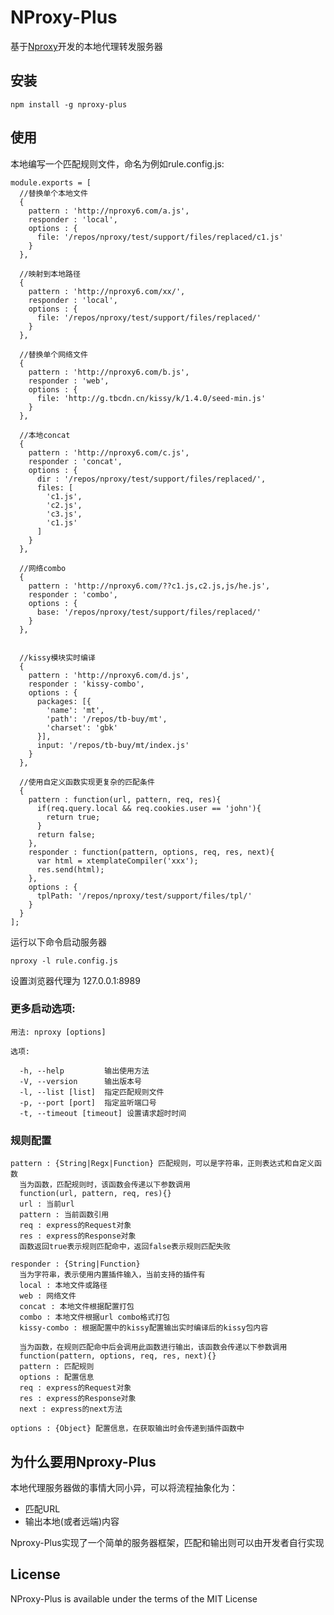 # NProxy-Plus

基于[Nproxy](https://github.com/goddyZhao/nproxy)开发的本地代理转发服务器

## 安装

    npm install -g nproxy-plus

## 使用 

本地编写一个匹配规则文件，命名为例如rule.config.js:

    
    module.exports = [
      //替换单个本地文件
      {
        pattern : 'http://nproxy6.com/a.js',
        responder : 'local',
        options : {
          file: '/repos/nproxy/test/support/files/replaced/c1.js'
        }
      },

      //映射到本地路径
      {
        pattern : 'http://nproxy6.com/xx/',
        responder : 'local',
        options : {
          file: '/repos/nproxy/test/support/files/replaced/'
        }
      },

      //替换单个网络文件
      {
        pattern : 'http://nproxy6.com/b.js',
        responder : 'web',
        options : {
          file: 'http://g.tbcdn.cn/kissy/k/1.4.0/seed-min.js'
        }
      },

      //本地concat
      {
        pattern : 'http://nproxy6.com/c.js',
        responder : 'concat',
        options : {
          dir : '/repos/nproxy/test/support/files/replaced/',
          files: [
            'c1.js',
            'c2.js',
            'c3.js',
            'c1.js'
          ]
        }
      },

      //网络combo
      {
        pattern : 'http://nproxy6.com/??c1.js,c2.js,js/he.js',
        responder : 'combo',
        options : {
          base: '/repos/nproxy/test/support/files/replaced/'
        }
      },


      //kissy模块实时编译
      {
        pattern : 'http://nproxy6.com/d.js',
        responder : 'kissy-combo',
        options : {
          packages: [{
            'name': 'mt',
            'path': '/repos/tb-buy/mt',
            'charset': 'gbk'
          }],
          input: '/repos/tb-buy/mt/index.js' 
        }
      },

      //使用自定义函数实现更复杂的匹配条件
      {
        pattern : function(url, pattern, req, res){
          if(req.query.local && req.cookies.user == 'john'){
            return true;
          }
          return false;
        },
        responder : function(pattern, options, req, res, next){
          var html = xtemplateCompiler('xxx');
          res.send(html);
        },
        options : {
          tplPath: '/repos/nproxy/test/support/files/tpl/'
        }
      }
    ];

运行以下命令启动服务器

    nproxy -l rule.config.js 

设置浏览器代理为 127.0.0.1:8989

### 更多启动选项:

    用法: nproxy [options]

    选项:

      -h, --help         输出使用方法
      -V, --version      输出版本号
      -l, --list [list]  指定匹配规则文件
      -p, --port [port]  指定监听端口号
      -t, --timeout [timeout] 设置请求超时时间

### 规则配置
  
    pattern : {String|Regx|Function} 匹配规则，可以是字符串，正则表达式和自定义函数
      当为函数，匹配规则时，该函数会传递以下参数调用
      function(url, pattern, req, res){}
      url : 当前url
      pattern : 当前函数引用
      req : express的Request对象
      res : express的Response对象
      函数返回true表示规则匹配命中，返回false表示规则匹配失败

    responder : {String|Function} 
      当为字符串，表示使用内置插件输入，当前支持的插件有
      local : 本地文件或路径
      web : 网络文件
      concat : 本地文件根据配置打包
      combo : 本地文件根据url combo格式打包
      kissy-combo : 根据配置中的kissy配置输出实时编译后的kissy包内容

      当为函数，在规则匹配命中后会调用此函数进行输出，该函数会传递以下参数调用
      function(pattern, options, req, res, next){}
      pattern : 匹配规则
      options : 配置信息
      req : express的Request对象
      res : express的Response对象
      next : express的next方法

    options : {Object} 配置信息，在获取输出时会传递到插件函数中

## 为什么要用Nproxy-Plus

本地代理服务器做的事情大同小异，可以将流程抽象化为：

* 匹配URL
* 输出本地(或者远端)内容

Nproxy-Plus实现了一个简单的服务器框架，匹配和输出则可以由开发者自行实现



## License

NProxy-Plus is available under the terms of the MIT License
